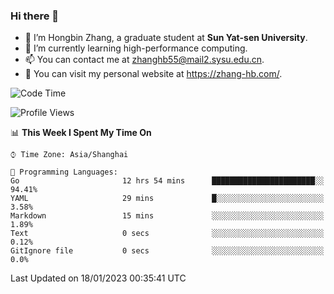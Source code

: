 ### Hi there 👋

- 🔭 I’m Hongbin Zhang, a graduate student at **Sun Yat-sen University**.
- 🌱 I’m currently learning high-performance computing.
- 📫 You can contact me at zhanghb55@mail2.sysu.edu.cn.
- 👀 You can visit my personal website at https://zhang-hb.com/.

<!--START_SECTION:waka-->
![Code Time](http://img.shields.io/badge/Code%20Time-9%20hrs%2040%20mins-blue)

![Profile Views](http://img.shields.io/badge/Profile%20Views-287-blue)

📊 **This Week I Spent My Time On** 

```text
⌚︎ Time Zone: Asia/Shanghai

💬 Programming Languages: 
Go                       12 hrs 54 mins      ███████████████████████░░   94.41% 
YAML                     29 mins             █░░░░░░░░░░░░░░░░░░░░░░░░   3.58% 
Markdown                 15 mins             ░░░░░░░░░░░░░░░░░░░░░░░░░   1.89% 
Text                     0 secs              ░░░░░░░░░░░░░░░░░░░░░░░░░   0.12% 
GitIgnore file           0 secs              ░░░░░░░░░░░░░░░░░░░░░░░░░   0.0%

```


 Last Updated on 18/01/2023 00:35:41 UTC
<!--END_SECTION:waka-->
